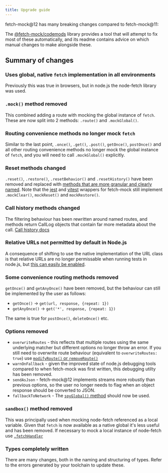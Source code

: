 ```yaml
---
title: Upgrade guide
---
```


fetch-mock@12 has many breaking changes compared to fetch-mock@11:

The [@fetch-mock/codemods](https://www.npmjs.com/package/@fetch-mock/codemods) library provides a tool that will attempt to fix most of these automatically, and its readme contains advice on which manual changes to make alongside these.

## Summary of changes

### Uses global, native `fetch` implementation in all environments

Previously this was true in browsers, but in node.js the node-fetch library was used.

### `.mock()` method removed

This combined adding a route with mocking the global instance of `fetch`. These are now split into 2 methods: `.route()` and `.mockGlobal()`.

### Routing convenience methods no longer mock `fetch`

Similar to the last point, `.once()`, `.get()`, `.post()`, `getOnce()`, `postOnce()` and all other routing convenience methods no longer mock the global instance of `fetch`, and you will need to call `.mockGlobal()` explicitly.

### Reset methods changed

`.reset()`, `.restore()`, `.resetBehavior()` and `.resetHistory()` have been removed and replaced with [methods that are more granular and clearly named](/fetch-mock/docs/API/resetting). Note that the [jest](/fetch-mock/docs/wrappers/jest) and [vitest](/fetch-mock/docs/wrappers/vitest) wrappers for fetch-mock still implement `.mockClear()`, `mockReset()` and `mockRestore()`.

### Call history methods changed

The filtering behaviour has been rewritten around named routes, and methods return CallLog objects that contain far more metadata about the call. [Call history docs](/fetch-mock/docs/API/CallHistory)

### Relative URLs not permitted by default in Node.js

A consequence of shifting to use the native implementation of the URL class is that relative URLs are no longer permissable when running tests in node.js, but [this can easily be enabled](https://www.wheresrhys.co.uk/fetch-mock/docs/Usage/configuration#allowrelativeurls).

### Some convenience routing methods removed

`getOnce()` and `getAnyOnce()` have been removed, but the behaviour can still be implemented by the user as follows:

- `getOnce()` -> `get(url, response, {repeat: 1})`
- `getAnyOnce()` -> `get('*', response, {repeat: 1})`

The same is true for `postOnce()`, `deleteOnce()` etc.

### Options removed

- `overwriteRoutes` - this reflects that multiple routes using the same underlying matcher but different options no longer throw an error. If you still need to overwrite route behaviour (equivalent to `overwriteRoutes: true`) use [`modifyRoute()` or `removeRoute()`](/fetch-mock/docs/API/more-routing-methods#)
- `warnOnFallback` - given the improved state of node.js debugging tools compared to when fetch-mock was first written, this debugging utilty has been removed.
- `sendAsJson` - fetch-mock@12 implements streams more robustly than previous options, so the user no longer needs to flag when an object response should be converted to JSON.
- `fallbackToNetwork` - The [`spyGlobal()` method](/fetch-mock/docs/API/mocking-and-spying#spyglobal) should now be used.

### `sandbox()` method removed

This was principally used when mocking node-fetch referenced as a local variable. Given that `fetch` is now available as a native global it's less useful and has been removed. If necessary to mock a local instance of node-fetch use [`.fetchHandler`](/fetch-mock/docs/API/mocking-and-spying#fetchhandler)

### Types completely written

There are many changes, both in the naming and structuring of types. Refer to the errors generated by your toolchain to update these.

